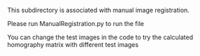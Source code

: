 This subdirectory is associated with manual image registration.

Please run ManualRegistration.py to run the file

You can change the test images in the code to try the calculated homography matrix with different test images
